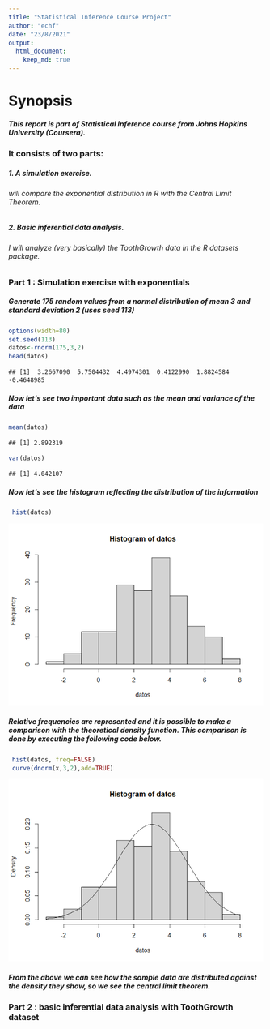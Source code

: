 ```yaml
---
title: "Statistical Inference Course Project"
author: "echf"
date: "23/8/2021"
output:
  html_document: 
    keep_md: true
---
```


# Synopsis

##### This report is part of Statistical Inference course from Johns Hopkins University (Coursera).

### It consists of two parts:

##### 1. A simulation exercise.

######       will compare the exponential distribution in R with the Central Limit Theorem.

##### 2. Basic inferential data analysis.

######       I will analyze (very basically) the ToothGrowth data in the R datasets package.


### Part 1 : Simulation exercise with exponentials

##### Generate 175 random values from a normal distribution of mean 3 and standard deviation 2 (uses seed 113) 

```r
options(width=80)
set.seed(113) 
datos<-rnorm(175,3,2)
head(datos)
```

```
## [1]  3.2667090  5.7504432  4.4974301  0.4122990  1.8824584 -0.4648985
```
##### Now let's see two important data such as the mean and variance of the data 

```r
mean(datos)
```

```
## [1] 2.892319
```

```r
var(datos)
```

```
## [1] 4.042107
```
##### Now let's see the histogram reflecting the distribution of the information 

```r
 hist(datos)
```

![](Simulation-Exercise_files/figure-html/unnamed-chunk-3-1.png)<!-- -->

##### Relative frequencies are represented and it is possible to make a comparison with the theoretical density function. This comparison is done by executing the following code below. 

```r
 hist(datos, freq=FALSE)
 curve(dnorm(x,3,2),add=TRUE)
```

![](Simulation-Exercise_files/figure-html/unnamed-chunk-4-1.png)<!-- -->

##### From the above we can see how the sample data are distributed against the density they show, so we see the central limit theorem. 

### Part 2 : basic inferential data analysis with ToothGrowth dataset













